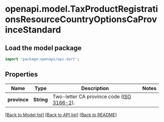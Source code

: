 # openapi.model.TaxProductRegistrationsResourceCountryOptionsCaProvinceStandard

## Load the model package
```dart
import 'package:openapi/api.dart';
```

## Properties
Name | Type | Description | Notes
------------ | ------------- | ------------- | -------------
**province** | **String** | Two-letter CA province code ([ISO 3166-2](https://en.wikipedia.org/wiki/ISO_3166-2)). | 

[[Back to Model list]](../README.md#documentation-for-models) [[Back to API list]](../README.md#documentation-for-api-endpoints) [[Back to README]](../README.md)


